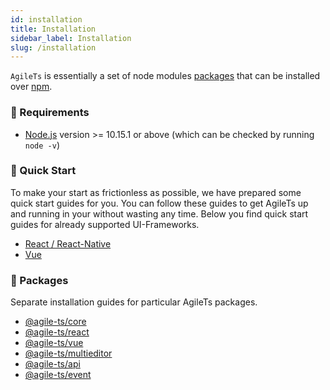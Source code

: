 ```yaml
---
id: installation
title: Installation
sidebar_label: Installation
slug: /installation
---
```


`AgileTs` is essentially a set of node modules 
[packages](https://github.com/agile-ts/agile/tree/master/packages) 
that can be installed over [npm](https://www.npmjs.com/).

### 🔑 Requirements

- [Node.js](https://nodejs.org/en/) version >= 10.15.1 or above (which can be checked by running `node -v`)

### 🚀 Quick Start

To make your start as frictionless as possible, we have prepared some quick start guides for you. 
You can follow these guides to get AgileTs up and running in your without wasting any time. 
Below you find quick start guides for already supported UI-Frameworks.

- [React / React-Native](../quick_start/React.md)
- [Vue](../quick_start/Vue.md)

### 📁 Packages

Separate installation guides for particular AgileTs packages.

- [@agile-ts/core](../packages/core/Installation.md)
- [@agile-ts/react](../packages/react/Installation.md)
- [@agile-ts/vue](../packages/vue/Installation.md)
- [@agile-ts/multieditor](../packages/multieditor/Installation.md)
- [@agile-ts/api](../packages/api/Installation.md)
- [@agile-ts/event](../packages/event/Installation.md)

